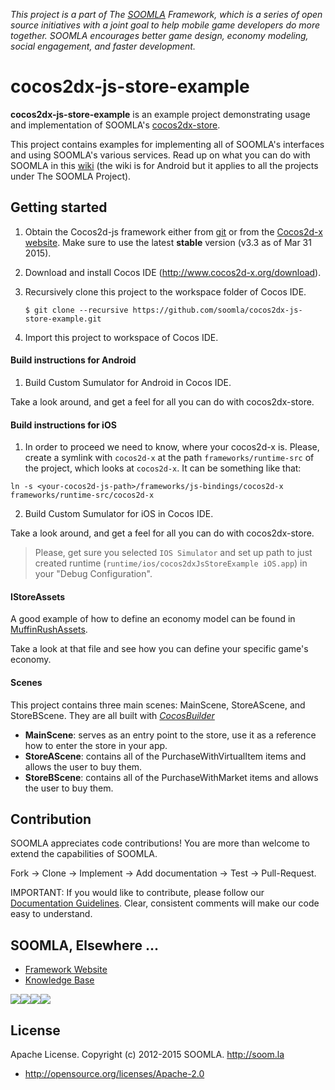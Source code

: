 *This project is a part of The [SOOMLA](http://www.soom.la) Framework, which is a series of open source initiatives with a joint goal to help mobile game developers do more together. SOOMLA encourages better game design, economy modeling, social engagement, and faster development.*

# cocos2dx-js-store-example

**cocos2dx-js-store-example** is an example project demonstrating usage and implementation of SOOMLA's [cocos2dx-store](http://github.com/soomla/cocos2dx-store).

This project contains examples for implementing all of SOOMLA's interfaces and using SOOMLA's various services. Read up on what you can do with SOOMLA in this [wiki](https://github.com/soomla/android-store/wiki) (the wiki is for Android but it applies to all the projects under The SOOMLA Project).

## Getting started

1. Obtain the Cocos2d-js framework either from [git](https://github.com/cocos2d/cocos2d-js) or from the [Cocos2d-x website](http://www.cocos2d-x.org/download). Make sure to use the latest **stable** version (v3.3 as of Mar 31 2015).

2. Download and install Cocos IDE (http://www.cocos2d-x.org/download).


3. Recursively clone this project to the workspace folder of Cocos IDE.
    ```
    $ git clone --recursive https://github.com/soomla/cocos2dx-js-store-example.git
    ```

4. Import this project to workspace of Cocos IDE.

#### Build instructions for Android

1. Build Custom Sumulator for Android in Cocos IDE.

Take a look around, and get a feel for all you can do with cocos2dx-store.

#### Build instructions for iOS

1. In order to proceed we need to know, where your cocos2d-x is. Please, create a symlink with `cocos2d-x` at the path `frameworks/runtime-src` of the project, which looks at `cocos2d-x`. It can be something like that:

  ```
ln -s <your-cocos2d-js-path>/frameworks/js-bindings/cocos2d-x frameworks/runtime-src/cocos2d-x
  ```

2. Build Custom Sumulator for iOS in Cocos IDE.

Take a look around, and get a feel for all you can do with cocos2dx-store.

> Please, get sure you selected `IOS Simulator` and set up path to just created runtime (`runtime/ios/cocos2dxJsStoreExample iOS.app`) in your "Debug Configuration".

#### IStoreAssets

A good example of how to define an economy model can be found in [MuffinRushAssets](https://github.com/soomla/cocos2dx-js-store-example/blob/master/Resources/src/MuffinRushAssets.js).

Take a look at that file and see how you can define your specific game's economy.

#### Scenes

This project contains three main scenes: MainScene, StoreAScene, and StoreBScene. They are all built with [*CocosBuilder*](http://cocosbuilder.com/)
- **MainScene**: serves as an entry point to the store, use it as a reference how to enter the store in your app.
- **StoreAScene**: contains all of the PurchaseWithVirtualItem items and allows the user to buy them.
- **StoreBScene**: contains all of the PurchaseWithMarket items and allows the user to buy them.

Contribution
---
SOOMLA appreciates code contributions! You are more than welcome to extend the capabilities of SOOMLA.

Fork -> Clone -> Implement -> Add documentation -> Test -> Pull-Request.

IMPORTANT: If you would like to contribute, please follow our [Documentation Guidelines](https://github.com/soomla/cocos2dx-store/blob/master/documentation.md
). Clear, consistent comments will make our code easy to understand.

## SOOMLA, Elsewhere ...

+ [Framework Website](http://www.soom.la/)
+ [Knowledge Base](http://know.soom.la/)


<a href="https://www.facebook.com/pages/The-SOOMLA-Project/389643294427376"><img src="http://know.soom.la/img/tutorial_img/social/Facebook.png"></a><a href="https://twitter.com/Soomla"><img src="http://know.soom.la/img/tutorial_img/social/Twitter.png"></a><a href="https://plus.google.com/+SoomLa/posts"><img src="http://know.soom.la/img/tutorial_img/social/GoogleP.png"></a><a href ="https://www.youtube.com/channel/UCR1-D9GdSRRLD0fiEDkpeyg"><img src="http://know.soom.la/img/tutorial_img/social/Youtube.png"></a>

## License

Apache License. Copyright (c) 2012-2015 SOOMLA. http://soom.la
+ http://opensource.org/licenses/Apache-2.0
